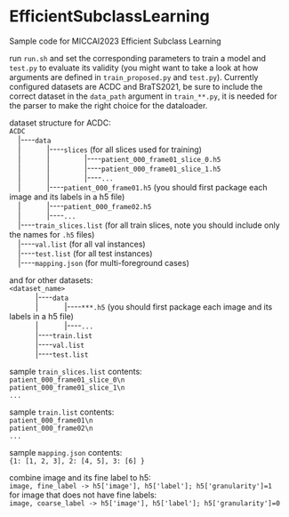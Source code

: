 # EfficientSubclassLearning
Sample code for MICCAI2023 Efficient Subclass Learning

run `run.sh` and set the corresponding parameters to train a model and `test.py` to evaluate its validity (you might want to take a look at how arguments are defined in `train_proposed.py` and `test.py`). Currently configured datasets are ACDC and BraTS2021, be sure to include the correct dataset in the `data_path` argument in `train_**.py`, it is needed for the parser to make the right choice for the dataloader.

dataset structure for ACDC:  
`ACDC`  
&nbsp;&nbsp;&nbsp;&nbsp;|----`data`  
&nbsp;&nbsp;&nbsp;&nbsp;|&nbsp;&nbsp;&nbsp;&nbsp;&nbsp;&nbsp;&nbsp;&nbsp;&nbsp;&nbsp;&nbsp;&nbsp;|----`slices` (for all slices used for training)   
&nbsp;&nbsp;&nbsp;&nbsp;|&nbsp;&nbsp;&nbsp;&nbsp;&nbsp;&nbsp;&nbsp;&nbsp;&nbsp;&nbsp;&nbsp;&nbsp;|&nbsp;&nbsp;&nbsp;&nbsp;&nbsp;&nbsp;&nbsp;&nbsp;&nbsp;&nbsp;&nbsp;&nbsp;&nbsp;&nbsp;&nbsp;&nbsp;|----`patient_000_frame01_slice_0.h5`  
&nbsp;&nbsp;&nbsp;&nbsp;|&nbsp;&nbsp;&nbsp;&nbsp;&nbsp;&nbsp;&nbsp;&nbsp;&nbsp;&nbsp;&nbsp;&nbsp;|&nbsp;&nbsp;&nbsp;&nbsp;&nbsp;&nbsp;&nbsp;&nbsp;&nbsp;&nbsp;&nbsp;&nbsp;&nbsp;&nbsp;&nbsp;&nbsp;|----`patient_000_frame01_slice_1.h5`  
&nbsp;&nbsp;&nbsp;&nbsp;|&nbsp;&nbsp;&nbsp;&nbsp;&nbsp;&nbsp;&nbsp;&nbsp;&nbsp;&nbsp;&nbsp;&nbsp;|&nbsp;&nbsp;&nbsp;&nbsp;&nbsp;&nbsp;&nbsp;&nbsp;&nbsp;&nbsp;&nbsp;&nbsp;&nbsp;&nbsp;&nbsp;&nbsp;|----`...`  
&nbsp;&nbsp;&nbsp;&nbsp;|&nbsp;&nbsp;&nbsp;&nbsp;&nbsp;&nbsp;&nbsp;&nbsp;&nbsp;&nbsp;&nbsp;&nbsp;|----`patient_000_frame01.h5` (you should first package each image and its labels in a h5 file)  
&nbsp;&nbsp;&nbsp;&nbsp;|&nbsp;&nbsp;&nbsp;&nbsp;&nbsp;&nbsp;&nbsp;&nbsp;&nbsp;&nbsp;&nbsp;&nbsp;|----`patient_000_frame02.h5`  
&nbsp;&nbsp;&nbsp;&nbsp;|&nbsp;&nbsp;&nbsp;&nbsp;&nbsp;&nbsp;&nbsp;&nbsp;&nbsp;&nbsp;&nbsp;&nbsp;|----`...`  
&nbsp;&nbsp;&nbsp;&nbsp;|----`train_slices.list` (for all train slices, note you should include only the names for `.h5` files)  
&nbsp;&nbsp;&nbsp;&nbsp;|----`val.list` (for all val instances)  
&nbsp;&nbsp;&nbsp;&nbsp;|----`test.list` (for all test instances)  
&nbsp;&nbsp;&nbsp;&nbsp;|----`mapping.json` (for multi-foreground cases)

and for other datasets:  
`<dataset_name>`  
&nbsp;&nbsp;&nbsp;&nbsp;&nbsp;&nbsp;&nbsp;&nbsp;&nbsp;&nbsp;&nbsp;&nbsp;|----`data`  
&nbsp;&nbsp;&nbsp;&nbsp;&nbsp;&nbsp;&nbsp;&nbsp;&nbsp;&nbsp;&nbsp;&nbsp;|&nbsp;&nbsp;&nbsp;&nbsp;&nbsp;&nbsp;&nbsp;&nbsp;&nbsp;&nbsp;&nbsp;&nbsp;|----`***.h5` (you should first package each image and its labels in a h5 file)  
&nbsp;&nbsp;&nbsp;&nbsp;&nbsp;&nbsp;&nbsp;&nbsp;&nbsp;&nbsp;&nbsp;&nbsp;|&nbsp;&nbsp;&nbsp;&nbsp;&nbsp;&nbsp;&nbsp;&nbsp;&nbsp;&nbsp;&nbsp;&nbsp;|----`...`   
&nbsp;&nbsp;&nbsp;&nbsp;&nbsp;&nbsp;&nbsp;&nbsp;&nbsp;&nbsp;&nbsp;&nbsp;|----`train.list`  
&nbsp;&nbsp;&nbsp;&nbsp;&nbsp;&nbsp;&nbsp;&nbsp;&nbsp;&nbsp;&nbsp;&nbsp;|----`val.list`  
&nbsp;&nbsp;&nbsp;&nbsp;&nbsp;&nbsp;&nbsp;&nbsp;&nbsp;&nbsp;&nbsp;&nbsp;|----`test.list`  

sample `train_slices.list` contents:<br />
`patient_000_frame01_slice_0\n`<br />
`patient_000_frame01_slice_1\n`<br />
`...`

sample `train.list` contents:<br />
`patient_000_frame01\n`<br />
`patient_000_frame02\n`<br />
`...`

sample `mapping.json` contents:<br />
`{1: [1, 2, 3], 2: [4, 5], 3: [6] }`

combine image and its fine label to h5:  
`image, fine_label -> h5['image'], h5['label']; h5['granularity']=1`  
for image that does not have fine labels:  
`image, coarse_label -> h5['image'], h5['label']; h5['granularity']=0`  
